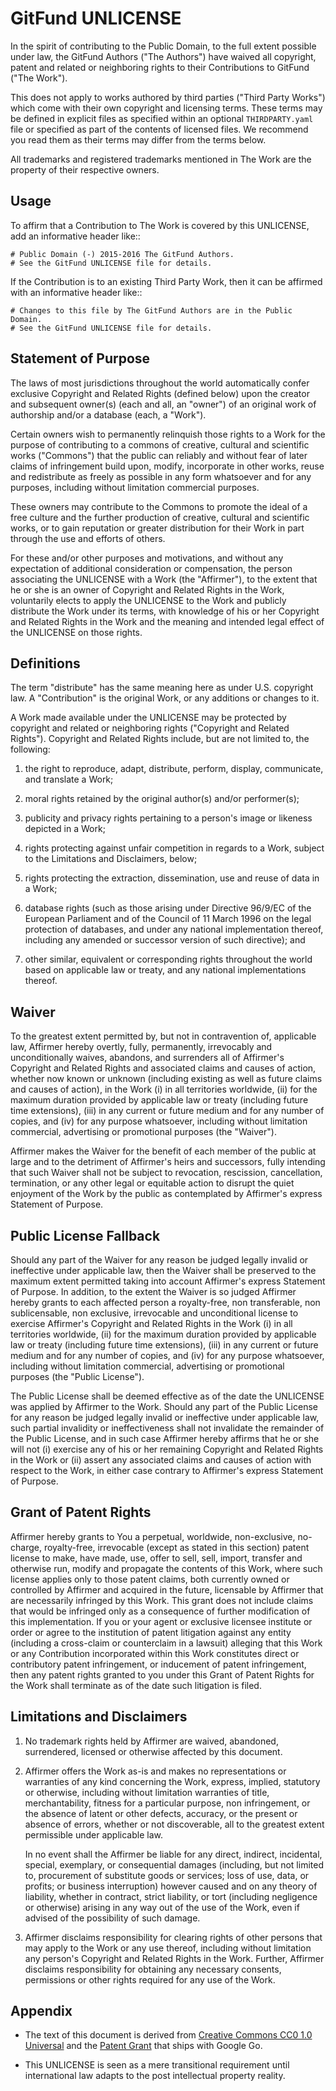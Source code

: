 GitFund UNLICENSE
=================

In the spirit of contributing to the Public Domain, to the full extent possible
under law, the GitFund Authors ("The Authors") have waived all copyright, patent
and related or neighboring rights to their Contributions to GitFund ("The
Work").

This does not apply to works authored by third parties ("Third Party Works")
which come with their own copyright and licensing terms. These terms may be
defined in explicit files as specified within an optional `THIRDPARTY.yaml` file
or specified as part of the contents of licensed files. We recommend you read
them as their terms may differ from the terms below.

All trademarks and registered trademarks mentioned in The Work are the property
of their respective owners.


Usage
-----

To affirm that a Contribution to The Work is covered by this UNLICENSE, add an
informative header like::

    # Public Domain (-) 2015-2016 The GitFund Authors.
    # See the GitFund UNLICENSE file for details.

If the Contribution is to an existing Third Party Work, then it can be affirmed
with an informative header like::

    # Changes to this file by The GitFund Authors are in the Public Domain.
    # See the GitFund UNLICENSE file for details.


Statement of Purpose
--------------------

The laws of most jurisdictions throughout the world automatically confer
exclusive Copyright and Related Rights (defined below) upon the creator and
subsequent owner(s) (each and all, an "owner") of an original work of authorship
and/or a database (each, a "Work").

Certain owners wish to permanently relinquish those rights to a Work for the
purpose of contributing to a commons of creative, cultural and scientific works
("Commons") that the public can reliably and without fear of later claims of
infringement build upon, modify, incorporate in other works, reuse and
redistribute as freely as possible in any form whatsoever and for any purposes,
including without limitation commercial purposes.

These owners may contribute to the Commons to promote the ideal of a free
culture and the further production of creative, cultural and scientific works,
or to gain reputation or greater distribution for their Work in part through the
use and efforts of others.

For these and/or other purposes and motivations, and without any expectation of
additional consideration or compensation, the person associating the UNLICENSE
with a Work (the "Affirmer"), to the extent that he or she is an owner of
Copyright and Related Rights in the Work, voluntarily elects to apply the
UNLICENSE to the Work and publicly distribute the Work under its terms, with
knowledge of his or her Copyright and Related Rights in the Work and the meaning
and intended legal effect of the UNLICENSE on those rights.


Definitions
-----------

The term "distribute" has the same meaning here as under U.S. copyright law. A
"Contribution" is the original Work, or any additions or changes to it.

A Work made available under the UNLICENSE may be protected by copyright and
related or neighboring rights ("Copyright and Related Rights"). Copyright and
Related Rights include, but are not limited to, the following:

1. the right to reproduce, adapt, distribute, perform, display, communicate, and
   translate a Work;

2. moral rights retained by the original author(s) and/or performer(s);

3. publicity and privacy rights pertaining to a person's image or likeness
   depicted in a Work;

4. rights protecting against unfair competition in regards to a Work, subject to
   the Limitations and Disclaimers, below;

5. rights protecting the extraction, dissemination, use and reuse of data in a
   Work;

6. database rights (such as those arising under Directive 96/9/EC of the
   European Parliament and of the Council of 11 March 1996 on the legal
   protection of databases, and under any national implementation thereof,
   including any amended or successor version of such directive); and

7. other similar, equivalent or corresponding rights throughout the world based
   on applicable law or treaty, and any national implementations thereof.



Waiver
------

To the greatest extent permitted by, but not in contravention of, applicable
law, Affirmer hereby overtly, fully, permanently, irrevocably and
unconditionally waives, abandons, and surrenders all of Affirmer's Copyright and
Related Rights and associated claims and causes of action, whether now known or
unknown (including existing as well as future claims and causes of action), in
the Work (i) in all territories worldwide, (ii) for the maximum duration
provided by applicable law or treaty (including future time extensions), (iii)
in any current or future medium and for any number of copies, and (iv) for any
purpose whatsoever, including without limitation commercial, advertising or
promotional purposes (the "Waiver").

Affirmer makes the Waiver for the benefit of each member of the public at large
and to the detriment of Affirmer's heirs and successors, fully intending that
such Waiver shall not be subject to revocation, rescission, cancellation,
termination, or any other legal or equitable action to disrupt the quiet
enjoyment of the Work by the public as contemplated by Affirmer's express
Statement of Purpose.


Public License Fallback
-----------------------

Should any part of the Waiver for any reason be judged legally invalid or
ineffective under applicable law, then the Waiver shall be preserved to the
maximum extent permitted taking into account Affirmer's express Statement of
Purpose. In addition, to the extent the Waiver is so judged Affirmer hereby
grants to each affected person a royalty-free, non transferable, non
sublicensable, non exclusive, irrevocable and unconditional license to exercise
Affirmer's Copyright and Related Rights in the Work (i) in all territories
worldwide, (ii) for the maximum duration provided by applicable law or treaty
(including future time extensions), (iii) in any current or future medium and
for any number of copies, and (iv) for any purpose whatsoever, including without
limitation commercial, advertising or promotional purposes (the "Public
License").

The Public License shall be deemed effective as of the date the UNLICENSE was
applied by Affirmer to the Work. Should any part of the Public License for any
reason be judged legally invalid or ineffective under applicable law, such
partial invalidity or ineffectiveness shall not invalidate the remainder of the
Public License, and in such case Affirmer hereby affirms that he or she will not
(i) exercise any of his or her remaining Copyright and Related Rights in the
Work or (ii) assert any associated claims and causes of action with respect to
the Work, in either case contrary to Affirmer's express Statement of Purpose.


Grant of Patent Rights
----------------------

Affirmer hereby grants to You a perpetual, worldwide, non-exclusive, no-charge,
royalty-free, irrevocable (except as stated in this section) patent license to
make, have made, use, offer to sell, sell, import, transfer and otherwise run,
modify and propagate the contents of this Work, where such license applies only
to those patent claims, both currently owned or controlled by Affirmer and
acquired in the future, licensable by Affirmer that are necessarily infringed by
this Work. This grant does not include claims that would be infringed only as a
consequence of further modification of this implementation. If you or your agent
or exclusive licensee institute or order or agree to the institution of patent
litigation against any entity (including a cross-claim or counterclaim in a
lawsuit) alleging that this Work or any Contribution incorporated within this
Work constitutes direct or contributory patent infringement, or inducement of
patent infringement, then any patent rights granted to you under this Grant of
Patent Rights for the Work shall terminate as of the date such litigation is
filed.


Limitations and Disclaimers
---------------------------

1. No trademark rights held by Affirmer are waived, abandoned, surrendered,
   licensed or otherwise affected by this document.

2. Affirmer offers the Work as-is and makes no representations or warranties of
   any kind concerning the Work, express, implied, statutory or otherwise,
   including without limitation warranties of title, merchantability, fitness
   for a particular purpose, non infringement, or the absence of latent or other
   defects, accuracy, or the present or absence of errors, whether or not
   discoverable, all to the greatest extent permissible under applicable law.

   In no event shall the Affirmer be liable for any direct, indirect,
   incidental, special, exemplary, or consequential damages (including, but not
   limited to, procurement of substitute goods or services; loss of use, data,
   or profits; or business interruption) however caused and on any theory of
   liability, whether in contract, strict liability, or tort (including
   negligence or otherwise) arising in any way out of the use of the Work, even
   if advised of the possibility of such damage.

3. Affirmer disclaims responsibility for clearing rights of other persons that
   may apply to the Work or any use thereof, including without limitation any
   person's Copyright and Related Rights in the Work. Further, Affirmer
   disclaims responsibility for obtaining any necessary consents, permissions or
   other rights required for any use of the Work.


Appendix
--------

* The text of this document is derived from [Creative Commons CC0 1.0
  Universal] and the [Patent Grant] that ships with Google Go.

* This UNLICENSE is seen as a mere transitional requirement until international
  law adapts to the post intellectual property reality.

[Creative Commons CC0 1.0 Universal]: http://creativecommons.org/publicdomain/zero/1.0/legalcode
[Patent Grant]: https://github.com/golang/go/blob/master/PATENTS
